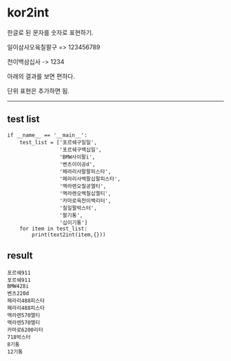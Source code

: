 # kor2int

한글로 된 문자를 숫자로 표현하기.

일이삼사오육칠팔구 => 123456789

천이백삼십사 -> 1234

아래의 결과를 보면 편하다.

단위 표현은 추가하면 됨.

---------------------

## test list
```
if __name__ == '__main__':
    test_list = ['포르쉐구일일',
                 '포르쉐구백십일',
                 'BMW사이팔i',
                 '벤츠이이공d',
                 '페라리사팔팔피스타',
                 '페라리사백팔십팔피스타',
                 '맥라렌오칠공엘티',
                 '맥라렌오백칠십엘티',
                 '카마로육천이백리터',
                 '칠일팔박스터',
                 '팔기통',
                 '십이기통']
    for item in test_list:
        print(text2int(item,{}))
```     
## result

```
포르쉐911
포르쉐911
BMW428i 
벤츠220d 
페라리488피스타 
페라리488피스타 
맥라렌570엘티 
맥라렌570엘티 
카마로6200리터 
718박스터 
8기통 
12기통 
```
